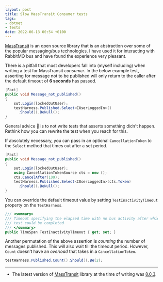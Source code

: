 ```yaml
---
layout: post
title: Slow MassTransit Consumer tests
tags:
- dotnet
- tests
date: 2022-06-13 00:54 +0100
---
```

[MassTransit][] is an open source library that is an abstraction over some of
the popular messaging/bus technologies. I have used it for interacting with
RabbitMQ bus and have found the experience very pleasant. 

There is a pitfall that most developers fall into (myself including) when
writing a test for MassTransit _consumer_. In the below example test, asserting
for message not to be published will only return to the caller after the
default timeout of **6 seconds** has passed.

```csharp
[Fact]
public void Message_not_published()
{
    sut.Login(lockedOutUser);
    testHarness.Published.Select<IUserLoggedIn>()
      .Should().BeNull();
}
```

General advice 🫡  is to not write tests that asserts something didn't happen.
Rethink how you can rewrite the test when you reach for this. 

If absolutely necessary, you can pass in an optional `CancellationToken` to 
the `Select` method that times out after a set period.

```csharp
[Fact]
public void Message_not_published()
{
    sut.Login(lockedOutUser);
    using CancellationTokenSource cts = new ();
    cts.CancelAfter(100);
    testHarness.Published.Select<IUserLoggedIn>(cts.Token)
      .Should().BeNull();
}
```

You can override the default timeout value by setting `TestInactivityTimeout`
property on the `TestHarness`. 

```csharp
/// <summary>
/// Timeout specifying the elapsed time with no bus activity after which the 
/// test could be completed
/// </summary>
public TimeSpan TestInactivityTimeout { get; set; }
```

Another permutation of the above assertion is _counting_ the number of messages 
published. This will also wait till the timeout period. However, `Count`
doesn't have an _overload_ that takes in a `CancellationToken`. 

```csharp
testHarness.Published.Count().Should().Be(2);
```

---

- The latest version of [MassTransit][] library at the time of writing was
[8.0.3][].


[MassTransit]: <https://github.com/MassTransit/MassTransit>
[8.0.3]: <https://www.nuget.org/packages/MassTransit/8.0.3>
